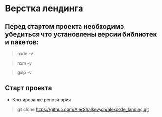 # Верстка лендинга

## Перед стартом проекта необходимо убедиться что установлены версии библиотек и пакетов:


> node -v

> npm -v

> gulp -v


## Старт проекта

* Клонирование репозитория

> git clone https://github.com/AlexShalkevych/alexcode_landing.git

